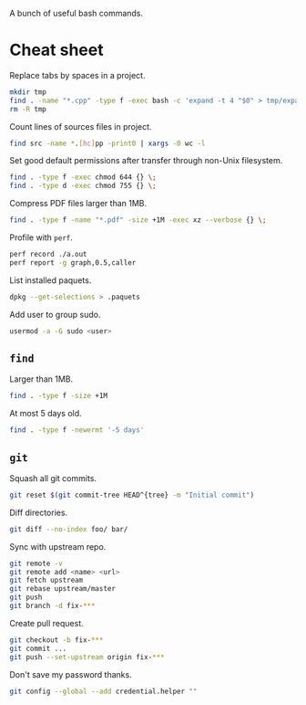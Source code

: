 A bunch of useful bash commands.

# Cheat sheet

Replace tabs by spaces in a project.

```bash
mkdir tmp
find . -name "*.cpp" -type f -exec bash -c 'expand -t 4 "$0" > tmp/expanded && mv tmp/expanded "$0"' {} \;
rm -R tmp
```

Count lines of sources files in project.

```bash
find src -name *.[hc]pp -print0 | xargs -0 wc -l
```

Set good default permissions after transfer through non-Unix filesystem.

```bash
find . -type f -exec chmod 644 {} \;
find . -type d -exec chmod 755 {} \;
```

Compress PDF files larger than 1MB.

```bash
find . -type f -name "*.pdf" -size +1M -exec xz --verbose {} \;
```

Profile with `perf`.

```bash
perf record ./a.out
perf report -g graph,0.5,caller
```

List installed paquets.

```bash
dpkg --get-selections > .paquets
```

Add user to group sudo.

```bash
usermod -a -G sudo <user>
```

## `find`

Larger than 1MB.

```bash
find . -type f -size +1M
```

At most 5 days old.

```bash
find . -type f -newermt '-5 days'
```

## `git`

Squash all git commits.

```bash
git reset $(git commit-tree HEAD^{tree} -m "Initial commit")
```

Diff directories.

```bash
git diff --no-index foo/ bar/
```

Sync with upstream repo.

```bash
git remote -v
git remote add <name> <url>
git fetch upstream
git rebase upstream/master
git push
git branch -d fix-***
```

Create pull request.

```bash
git checkout -b fix-***
git commit ...
git push --set-upstream origin fix-***
```

Don't save my password thanks.

```bash
git config --global --add credential.helper ""
```

